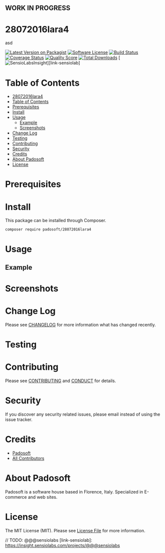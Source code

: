 ## WORK IN PROGRESS
# 28072016lara4
asd

[![Latest Version on Packagist][ico-version]][link-packagist]
[![Software License][ico-license]](LICENSE.md)
[![Build Status][ico-travis]][link-travis]
[![Coverage Status][ico-scrutinizer]][link-scrutinizer]
[![Quality Score][ico-code-quality]][link-code-quality]
[![Total Downloads][ico-downloads]][link-downloads]
[![SensioLabsInsight][ico-sensiolab]][link-sensiolab]



Table of Contents
=================

  * [28072016lara4](#28072016lara4)
  * [Table of Contents](#table-of-contents)
  * [Prerequisites](#prerequisites)
  * [Install](#install)
  * [Usage](#usage)
    * [Example](#example)
    * [Screenshots](#screenshoots)
  * [Change Log](#change-log)
  * [Testing](#testing)
  * [Contributing](#contributing)
  * [Security](#security)
  * [Credits](#credits)
  * [About Padosoft](#about-padosoft)
  * [License](#license)


# Prerequisites


# Install

This package can be installed through Composer.

``` bash
composer require padosoft/28072016lara4
```

# Usage

## Example

# Screenshots

# Change Log
Please see [CHANGELOG](CHANGELOG.md) for more information what has changed recently.

# Testing

# Contributing

Please see [CONTRIBUTING](CONTRIBUTING.md) and [CONDUCT](CONDUCT.md) for details.

# Security

If you discover any security related issues, please email  instead of using the issue tracker.

# Credits

- [Padosoft](https://github.com/padosoft)
- [All Contributors](../../contributors)

# About Padosoft
Padosoft is a software house based in Florence, Italy. Specialized in E-commerce and web sites.

# License

The MIT License (MIT). Please see [License File](LICENSE.md) for more information.


[ico-version]: https://img.shields.io/packagist/v/padosoft/28072016lara4.svg?style=flat-square
[ico-license]: https://img.shields.io/badge/license-MIT-brightgreen.svg?style=flat-square
[ico-travis]: https://img.shields.io/travis/padosoft/28072016lara4/master.svg?style=flat-square
[ico-scrutinizer]: https://img.shields.io/scrutinizer/coverage/g/padosoft/28072016lara4.svg?style=flat-square
[ico-code-quality]: https://img.shields.io/scrutinizer/g/padosoft/28072016lara4.svg?style=flat-square
[ico-downloads]: https://img.shields.io/packagist/dt/padosoft/28072016lara4.svg?style=flat-square
[ico-sensiolab]: https://insight.sensiolabs.com/projects/@@@sensiolab/small.png

[link-packagist]: https://packagist.org/packages/padosoft/28072016lara4
[link-travis]: https://travis-ci.org/padosoft/28072016lara4
[link-scrutinizer]: https://scrutinizer-ci.com/g/padosoft/28072016lara4/code-structure
[link-code-quality]: https://scrutinizer-ci.com/g/padosoft/28072016lara4
[link-downloads]: https://packagist.org/packages/padosoft/28072016lara4
// TODO: @@@sensiolabs
[link-sensiolab]: https://insight.sensiolabs.com/projects/@@@sensiolabs
